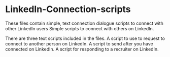 # LinkedIn-Connection-scripts
These files contain simple, text connection dialogue scripts to connect with other LinkedIn users
Simple scripts to connect with others on LinkedIn.

There are three text scripts included in the files.
A script to use to request to connect to another person on LinkedIn.
A script to send after you have connected on LinkedIn.
A script for responding to a recruiter on LinkedIn.
